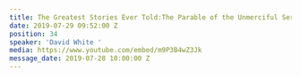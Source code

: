 ```yaml
---
title: The Greatest Stories Ever Told:The Parable of the Unmerciful Servant
date: 2019-07-29 09:52:00 Z
position: 34
speaker: 'David White '
media: https://www.youtube.com/embed/m9P3B4wZ3Jk
message_date: 2019-07-28 10:00:00 Z
---
```



